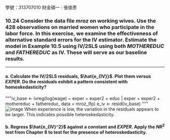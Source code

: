 學號：313707010 財金碩一 : 張俊彥

### 10.24 Consider the data file *mroz* on working wives. Use the 428 observations on married women who participate in the labor force. In this exercise, we examine the effectiveness of alternative standard errors for the IV estimator. Estimate the model in Example 10.5 using IV/2SLS using both $MOTHEREDUC$ and $FATHEREDUC$ as IV. These will serve as our baseline results.
---

#### a. Calculate the IV/2SLS residuals, $\hat{e_{IV}}$. Plot them versus $EXPER$. Do the residuals exhibit a pattern consistent with homoskedasticity?
"""iv_base <- ivreg(log(wage) ~ exper + exper2 + educ | exper + exper2 + mothereduc + fathereduc, data = mroz_lfp)
e_iv <- resid(iv_base)
"""
![image](https://github.com/user-attachments/assets/5ceeec4b-d41f-47a0-952a-5d403d5b6c5d)
When experience is low, the variation in the residuals appears to be larger. This indicates possible heteroskedasticity.


#### b. Regress  $\hat{e_{IV}^2}$ against a constant and $EXPER$. Apply the $NR^2$ test from Chapter 8 to test for the presence of heteroskedasticity.

